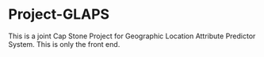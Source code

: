 # Project-GLAPS
This is a joint Cap Stone Project for Geographic Location Attribute Predictor System. This is only the front end.  

